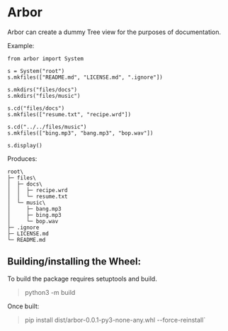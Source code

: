# Arbor


Arbor can create a dummy Tree view for the purposes of documentation.

Example:
```
from arbor import System

s = System("root")
s.mkfiles(["README.md", "LICENSE.md", ".ignore"])

s.mkdirs("files/docs")
s.mkdirs("files/music")

s.cd("files/docs")
s.mkfiles(["resume.txt", "recipe.wrd"])

s.cd("../../files/music")
s.mkfiles(["bing.mp3", "bang.mp3", "bop.wav"])

s.display()

```
Produces:
```
root\
├─ files\
│  ├─ docs\
│  │  ├─ recipe.wrd
│  │  └─ resume.txt
│  └─ music\
│     ├─ bang.mp3
│     ├─ bing.mp3
│     └─ bop.wav
├─ .ignore
├─ LICENSE.md
└─ README.md
```

## Building/installing the Wheel:
To build the package requires setuptools and build.
>python3 -m build

Once built:
>pip install dist/arbor-0.0.1-py3-none-any.whl --force-reinstall`